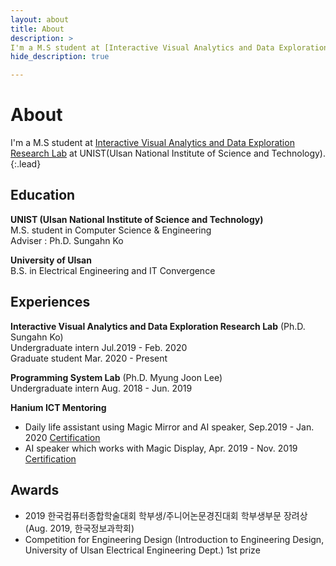 ```yaml
---
layout: about
title: About
description: >
I'm a M.S student at [Interactive Visual Analytics and Data Exploration Research Lab][lab] at UNIST(Ulsan National Institute of Science and Technology)
hide_description: true

---
```


# About

I'm a M.S student at [Interactive Visual Analytics and Data Exploration Research Lab][lab] at UNIST(Ulsan National Institute of Science and Technology).
{:.lead}

## Education
**UNIST (Ulsan National Institute of Science and Technology)**  
M.S. student in Computer Science & Engineering  
Adviser : Ph.D. Sungahn Ko

**University of Ulsan**  
B.S. in Electrical Engineering and IT Convergence

## Experiences
**Interactive Visual Analytics and Data Exploration Research Lab** (Ph.D. Sungahn Ko)  
Undergraduate intern Jul.2019 - Feb. 2020  
Graduate student Mar. 2020 - Present  

**Programming System Lab** (Ph.D. Myung Joon Lee)  
Undergraduate intern Aug. 2018 - Jun. 2019

**Hanium ICT Mentoring**  
* Daily life assistant using Magic Mirror and AI speaker, Sep.2019 - Jan. 2020 [Certification][cert01]
* AI speaker which works with Magic Display, Apr. 2019 - Nov. 2019 [Certification][cert02]

## Awards
* 2019 한국컴퓨터종합학술대회 학부생/주니어논문경진대회 학부생부문 장려상 (Aug. 2019, 한국정보과학회)
* Competition for Engineering Design (Introduction to Engineering Design, University of Ulsan Electrical Engineering Dept.) 1st prize


[lab]: https://ivaderlab.unist.ac.kr/
[cert01]: /files/hcert01.pdf
[cert02]: /files/hcert02.pdf
